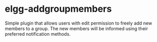 elgg-addgroupmembers
====================

Simple plugin that allows users with edit permission to freely
add new members to a group. The new members will be informed
using their preferred notification methods.
